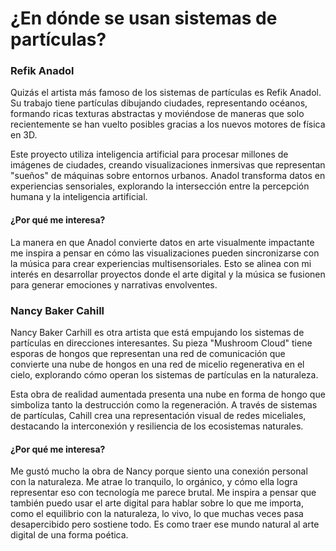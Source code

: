 # ¿En dónde se usan sistemas de partículas?
### Refik Anadol
Quizás el artista más famoso de los sistemas de partículas es Refik Anadol. Su trabajo tiene partículas dibujando ciudades, representando océanos, formando ricas texturas abstractas y moviéndose de maneras que solo recientemente se han vuelto posibles gracias a los nuevos motores de física en 3D.


Este proyecto utiliza inteligencia artificial para procesar millones de imágenes de ciudades, creando visualizaciones inmersivas que representan "sueños" de máquinas sobre entornos urbanos. Anadol transforma datos en experiencias sensoriales, explorando la intersección entre la percepción humana y la inteligencia artificial.
#### ¿Por qué me interesa?  
La manera en que Anadol convierte datos en arte visualmente impactante me inspira a pensar en cómo las visualizaciones pueden sincronizarse con la música para crear experiencias multisensoriales. Esto se alinea con mi interés en desarrollar proyectos donde el arte digital y la música se fusionen para generar emociones y narrativas envolventes.

### Nancy Baker Cahill
Nancy Baker Carhill es otra artista que está empujando los sistemas de partículas en direcciones interesantes. Su pieza "Mushroom Cloud" tiene esporas de hongos que representan una red de comunicación que convierte una nube de hongos en una red de micelio regenerativa en el cielo, explorando cómo operan los sistemas de partículas en la naturaleza.

Esta obra de realidad aumentada presenta una nube en forma de hongo que simboliza tanto la destrucción como la regeneración. A través de sistemas de partículas, Cahill crea una representación visual de redes miceliales, destacando la interconexión y resiliencia de los ecosistemas naturales.
#### ¿Por qué me interesa?  
Me gustó mucho la obra de Nancy porque siento una conexión personal con la naturaleza. Me atrae lo tranquilo, lo orgánico, y cómo ella logra representar eso con tecnología me parece brutal. Me inspira a pensar que también puedo usar el arte digital para hablar sobre lo que me importa, como el equilibrio con la naturaleza, lo vivo, lo que muchas veces pasa desapercibido pero sostiene todo. Es como traer ese mundo natural al arte digital de una forma poética.
